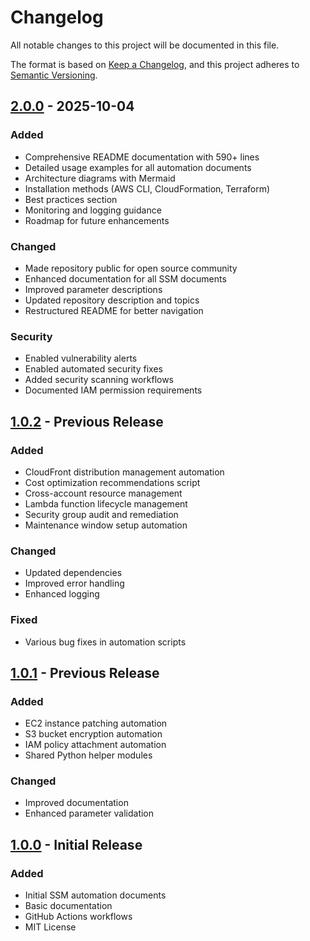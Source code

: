 # Changelog

All notable changes to this project will be documented in this file.

The format is based on [Keep a Changelog](https://keepachangelog.com/en/1.0.0/),
and this project adheres to [Semantic Versioning](https://semver.org/spec/v2.0.0.html).

## [2.0.0] - 2025-10-04

### Added
- Comprehensive README documentation with 590+ lines
- Detailed usage examples for all automation documents
- Architecture diagrams with Mermaid
- Installation methods (AWS CLI, CloudFormation, Terraform)
- Best practices section
- Monitoring and logging guidance
- Roadmap for future enhancements

### Changed
- Made repository public for open source community
- Enhanced documentation for all SSM documents
- Improved parameter descriptions
- Updated repository description and topics
- Restructured README for better navigation

### Security
- Enabled vulnerability alerts
- Enabled automated security fixes
- Added security scanning workflows
- Documented IAM permission requirements

## [1.0.2] - Previous Release

### Added
- CloudFront distribution management automation
- Cost optimization recommendations script
- Cross-account resource management
- Lambda function lifecycle management
- Security group audit and remediation
- Maintenance window setup automation

### Changed
- Updated dependencies
- Improved error handling
- Enhanced logging

### Fixed
- Various bug fixes in automation scripts

## [1.0.1] - Previous Release

### Added
- EC2 instance patching automation
- S3 bucket encryption automation
- IAM policy attachment automation
- Shared Python helper modules

### Changed
- Improved documentation
- Enhanced parameter validation

## [1.0.0] - Initial Release

### Added
- Initial SSM automation documents
- Basic documentation
- GitHub Actions workflows
- MIT License

[2.0.0]: https://github.com/thomasvincent/aws-ssm-automation-scripts/compare/v1.0.2...v2.0.0
[1.0.2]: https://github.com/thomasvincent/aws-ssm-automation-scripts/compare/v1.0.1...v1.0.2
[1.0.1]: https://github.com/thomasvincent/aws-ssm-automation-scripts/compare/v1.0.0...v1.0.1
[1.0.0]: https://github.com/thomasvincent/aws-ssm-automation-scripts/releases/tag/v1.0.0